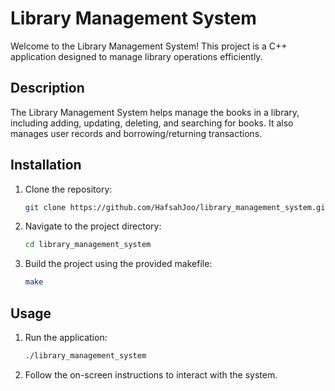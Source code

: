 # Library Management System

Welcome to the Library Management System! This project is a C++ application designed to manage library operations efficiently. 


## Description

The Library Management System helps manage the books in a library, including adding, updating, deleting, and searching for books. It also manages user records and borrowing/returning transactions. 

## Installation

1. Clone the repository:
    ```bash
    git clone https://github.com/HafsahJoo/library_management_system.git
    ```
2. Navigate to the project directory:
    ```bash
    cd library_management_system
    ```
3. Build the project using the provided makefile:
    ```bash
    make
    ```

## Usage

1. Run the application:
    ```bash
    ./library_management_system
    ```
2. Follow the on-screen instructions to interact with the system.


